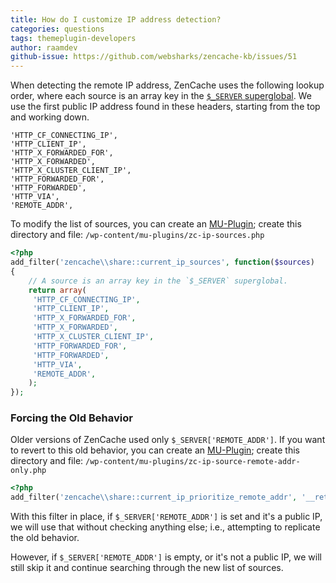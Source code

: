 ```yaml
---
title: How do I customize IP address detection?
categories: questions
tags: themeplugin-developers
author: raamdev
github-issue: https://github.com/websharks/zencache-kb/issues/51
---
```


When detecting the remote IP address, ZenCache uses the following lookup order, where each source is an array key in the [`$_SERVER` superglobal](http://php.net/manual/en/reserved.variables.server.php). We use the first public IP address found in these headers, starting from the top and working down.

```text
'HTTP_CF_CONNECTING_IP',
'HTTP_CLIENT_IP',
'HTTP_X_FORWARDED_FOR',
'HTTP_X_FORWARDED',
'HTTP_X_CLUSTER_CLIENT_IP',
'HTTP_FORWARDED_FOR',
'HTTP_FORWARDED',
'HTTP_VIA',
'REMOTE_ADDR',
```

To modify the list of sources, you can create an [MU-Plugin](http://codex.wordpress.org/Must_Use_Plugins); create this directory and file:
`/wp-content/mu-plugins/zc-ip-sources.php`

```php
<?php
add_filter('zencache\\share::current_ip_sources', function($sources)
{
	// A source is an array key in the `$_SERVER` superglobal.
	return array(
	 'HTTP_CF_CONNECTING_IP',
	 'HTTP_CLIENT_IP',
	 'HTTP_X_FORWARDED_FOR',
	 'HTTP_X_FORWARDED',
	 'HTTP_X_CLUSTER_CLIENT_IP',
	 'HTTP_FORWARDED_FOR',
	 'HTTP_FORWARDED',
	 'HTTP_VIA',
	 'REMOTE_ADDR',
	);
});
```

### Forcing the Old Behavior

Older versions of ZenCache used only `$_SERVER['REMOTE_ADDR']`. If you want to revert to this old behavior, you can create an [MU-Plugin](http://codex.wordpress.org/Must_Use_Plugins); create this directory and file:
`/wp-content/mu-plugins/zc-ip-source-remote-addr-only.php`

```php
<?php
add_filter('zencache\\share::current_ip_prioritize_remote_addr', '__return_true');
```

With this filter in place, if `$_SERVER['REMOTE_ADDR']` is set and it's a public IP, we will use that without checking anything else; i.e., attempting to replicate the old behavior.

However, if `$_SERVER['REMOTE_ADDR']` is empty, or it's not a public IP, we will still skip it and continue searching through the new list of sources.